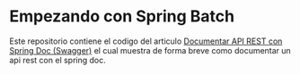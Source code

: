 # Empezando con  Spring Batch 

Este repositorio contiene el codigo del articulo [Documentar API REST con Spring Doc (Swagger)](https://juanrenatonoh.blogspot.com/2023/10/empezando-con-spring-batch-5.html)  el cual muestra de forma breve como documentar un api rest con el spring doc.
